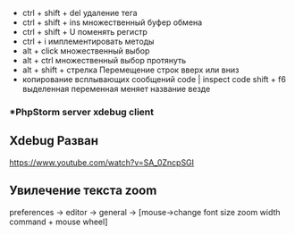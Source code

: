 * ctrl + shift + del удаление тега
* ctrl + shift + ins множественный буфер обмена
* ctrl + shift + U поменять регистр
* ctrl + i имплементировать методы
* alt + click множественный выбор
* alt + ctrl множественный выбор протянуть
* alt + shift + стрелка Перемещение строк вверх или вниз
* копирование всплывающих сообщений code | inspect code
shift + f6 выделенная переменная меняет название везде

### *PhpStorm server xdebug client
## Xdebug Разван
https://www.youtube.com/watch?v=SA_0ZncpSGI
## Увилечение текста zoom
preferences -> editor -> general -> [mouse->change font size zoom width command + mouse wheel]
